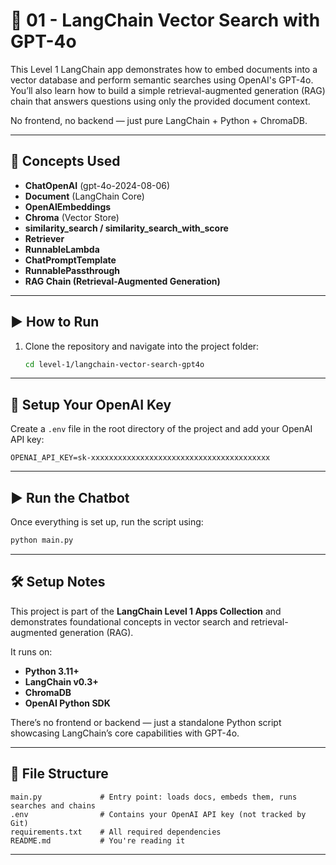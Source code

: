 # 🧠 01 - LangChain Vector Search with GPT-4o

This Level 1 LangChain app demonstrates how to embed documents into a vector database and perform semantic searches using OpenAI's GPT-4o. You’ll also learn how to build a simple retrieval-augmented generation (RAG) chain that answers questions using only the provided document context.

No frontend, no backend — just pure LangChain + Python + ChromaDB.

---

## 🧩 Concepts Used

- **ChatOpenAI** (gpt-4o-2024-08-06)
- **Document** (LangChain Core)
- **OpenAIEmbeddings**
- **Chroma** (Vector Store)
- **similarity_search / similarity_search_with_score**
- **Retriever**
- **RunnableLambda**
- **ChatPromptTemplate**
- **RunnablePassthrough**
- **RAG Chain (Retrieval-Augmented Generation)**

---

## ▶️ How to Run

1. Clone the repository and navigate into the project folder:

   ```bash
   cd level-1/langchain-vector-search-gpt4o
   ```

---

## 🔐 Setup Your OpenAI Key

Create a `.env` file in the root directory of the project and add your OpenAI API key:

```env
OPENAI_API_KEY=sk-xxxxxxxxxxxxxxxxxxxxxxxxxxxxxxxxxxxxxxxx

```

---

## ▶️ Run the Chatbot

Once everything is set up, run the script using:

```bash
python main.py

```

---

## 🛠️ Setup Notes

This project is part of the **LangChain Level 1 Apps Collection** and demonstrates foundational concepts in vector search and retrieval-augmented generation (RAG).

It runs on:

- **Python 3.11+**
- **LangChain v0.3+**
- **ChromaDB**
- **OpenAI Python SDK**

There’s no frontend or backend — just a standalone Python script showcasing LangChain’s core capabilities with GPT-4o.

---

## 📁 File Structure

```text
main.py             # Entry point: loads docs, embeds them, runs searches and chains
.env                # Contains your OpenAI API key (not tracked by Git)
requirements.txt    # All required dependencies
README.md           # You're reading it

```

---
